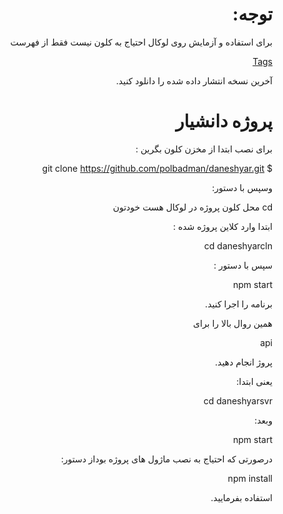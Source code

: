 <div dir="rtl">
  
# توجه:
  
برای استفاده و آزمایش روی لوکال احتیاج به کلون نیست فقط از فهرست
  
  [Tags](https://github.com/polbadman/daneshyar/tags)
  
  آخرین نسخه انتشار داده شده را دانلود کنید.
  
# پروژه دانشیار

برای نصب ابتدا از مخزن کلون بگرین :

$ git clone https://github.com/polbadman/daneshyar.git

وسپس با دستور:

cd محل کلون پروژه در لوکال هست خودتون

ابتدا وارد کلاین پروژه شده :

cd daneshyarcln

سپس با دستور :

npm start

برنامه را اجرا کنید.

همین روال بالا را برای 

api

پروژ انجام دهید.

یعنی ابتدا:

cd daneshyarsvr

وبعد:

npm start

درصورتی که احتیاج به نصب ماژول های پروژه بوداز دستور:

npm install

استفاده بفرمایید.
</div>
